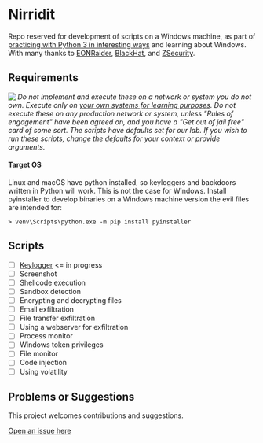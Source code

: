 # Nirridit

Repo reserved for development of scripts on a Windows machine, as part of [practicing with Python 3 in interesting ways](https://github.com/tymyrddin/ymrir) and learning about Windows.
With many thanks to [EONRaider](https://github.com/EONRaider), [BlackHat](https://www.blackhat.com/), and [ZSecurity](https://zsecurity.org/).

## Requirements

<img align="left" src="https://github.com/tymyrddin/darkest-forest/blob/main/assets/images/warning.png">_Do not implement and execute these on a network or system you do not own. Execute only on [your own systems for learning purposes](https://github.com/tymyrddin/ymrir/wiki). Do not execute these on any production network or system, unless "Rules of engagement" have been agreed on, and you have a "Get out of jail free" card of some sort. The scripts have defaults set for our lab. If you wish to run these scripts, change the defaults for your context or provide arguments._

#### Target OS
Linux and macOS have python installed, so keyloggers and backdoors written in Python will work. This is not the case for Windows. Install pyinstaller to develop binaries on a Windows machine version the evil files are intended for:
```shell
> venv\Scripts\python.exe -m pip install pyinstaller
```

## Scripts

- [ ] [Keylogger](keylogger)  <= in progress
- [ ] Screenshot
- [ ] Shellcode execution
- [ ] Sandbox detection
- [ ] Encrypting and decrypting files
- [ ] Email exfiltration
- [ ] File transfer exfiltration
- [ ] Using a webserver for exfiltration
- [ ] Process monitor
- [ ] Windows token privileges
- [ ] File monitor
- [ ] Code injection
- [ ] Using volatility

## Problems or Suggestions

This project welcomes contributions and suggestions. 

[Open an issue here](https://github.com/tymyrddin/nirridit/issues)